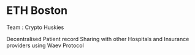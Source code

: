 # ETH Boston

Team : Crypto Huskies

Decentralised Patient record Sharing with other Hospitals and Insurance providers using Waev Protocol
